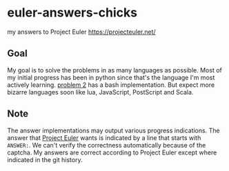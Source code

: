 euler-answers-chicks
====================

my answers to Project Euler https://projecteuler.net/

Goal
----

My goal is to solve the problems in as many languages as possible.  Most
of my initial progress has been in python since that's the language I'm
most actively learning.  [problem 2](problem002) has a bash implementation.
But expect more bizarre languages soon like lua, JavaScript, PostScript and Scala.

Note
----

The answer implementations may output various progress indications.
The answer that [Project Euler](https://projecteuler.net/) wants
is indicated by a line that starts with `ANSWER:`.  We can't verify
the correctness automatically because of the captcha.  My answers
are correct according to Project Euler except where indicated in the
git history.
